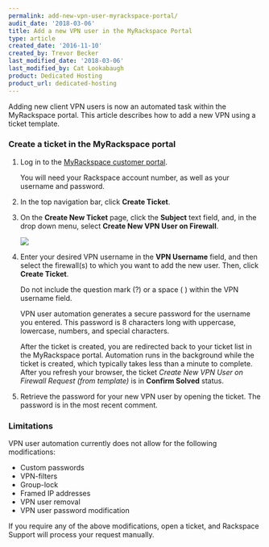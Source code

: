 ```yaml
---
permalink: add-new-vpn-user-myrackspace-portal/
audit_date: '2018-03-06'
title: Add a new VPN user in the MyRackspace Portal
type: article
created_date: '2016-11-10'
created_by: Trevor Becker
last_modified_date: '2018-03-06'
last_modified_by: Cat Lookabaugh
product: Dedicated Hosting
product_url: dedicated-hosting
---
```


Adding new client VPN users is now an automated task within the MyRackspace portal. This article describes how to add a new VPN using a ticket template.

### Create a ticket in the MyRackspace portal

1. Log in to the [MyRackspace customer portal](https://my.rackspace.com/portal/auth/login).

   You will need your Rackspace account number, as well as your username and password.

2. In the top navigation bar, click **Create Ticket**.

3. On the **Create New Ticket** page, click the **Subject** text field, and, in the drop down menu, select **Create New VPN User on Firewall**.

   <img src="{% asset_path dedicated-hosting/add-new-vpn-user-myrackspace-portal/add-new-vpn-user-select-ticket.png %}" />

4. Enter your desired VPN username in the **VPN Username** field, and then select the firewall(s) to which you want to add the new user. Then, click **Create Ticket**.

   Do not include the question mark (?) or a space ( ) within the VPN username field.

   VPN user automation generates a secure password for the username you entered. This password is 8 characters long with uppercase, lowercase, numbers, and special characters.

   After the ticket is created, you are redirected back to your ticket list in the MyRackspace portal. Automation runs in the background while the ticket is created, which typically takes less than a minute to complete. After you refresh your browser, the ticket *Create New VPN User on Firewall Request (from template)* is in **Confirm Solved** status.

5. Retrieve the password for your new VPN user by opening the ticket. The password is in the most recent comment.

### Limitations

VPN user automation currently does not allow for the following modifications:

- Custom passwords
- VPN-filters
- Group-lock
- Framed IP addresses
- VPN user removal
- VPN user password modification

If you require any of the above modifications, open a ticket, and Rackspace Support will process your request manually.
